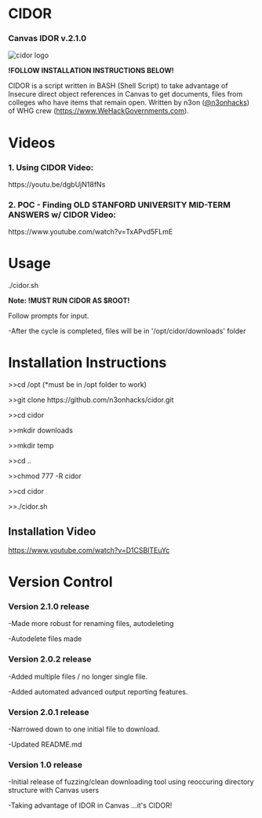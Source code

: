 <h1>CIDOR</h1> 
<h3>Canvas IDOR v.2.1.0</h3>
<img src="https://raw.githubusercontent.com/n3onhacks/cidor/main/cidor-git.jpg" alt="cidor logo">

**!FOLLOW INSTALLATION INSTRUCTIONS BELOW!**<p>
CIDOR is a script written in BASH (Shell Script) to take advantage of Insecure direct object references in Canvas to get documents, files from colleges who have items that remain open. Written by n3on (<a href="https://www.twitter.com/@n3onhacks">@n3onhacks</a>) of WHG crew (https://www.WeHackGovernments.com).

<h1>Videos</h1>

<h3>1. Using CIDOR Video:</h3><p>
 https://youtu.be/dgbUjN18fNs<p>

<h3>2. POC - Finding OLD STANFORD UNIVERSITY MID-TERM ANSWERS w/ CIDOR Video:</h3><p>
 https://www.youtube.com/watch?v=TxAPvd5FLmE<p>
  
<h1>Usage</h1>
  
./cidor.sh

<b>Note: **!MUST RUN CIDOR AS $ROOT!**</b><p>

Follow prompts for input.<p>
-After the cycle is completed, files will be in '/opt/cidor/downloads' folder<p>

 <h1>Installation Instructions</h1>
>>cd /opt  (*must be in /opt folder to work)<p><p>
>>git clone https://github.com/n3onhacks/cidor.git<p>
>>cd cidor<p>
>>mkdir downloads<p>
>>mkdir temp<p>
>>cd ..<p>
>>chmod 777 -R cidor<p>
>>cd cidor<p>
>>./cidor.sh<p>

<h2>Installation Video</h2>

https://www.youtube.com/watch?v=D1CSBlTEuYc

<h1>Version Control</h1>

<h3>Version 2.1.0 release</h3>
-Made more robust for renaming files, autodeleting<p>
-Autodelete files made<p>
  
<h3>Version 2.0.2 release</h3>
-Added multiple files / no longer single file.<p>
-Added automated advanced output reporting features.<p>

<h3>Version 2.0.1 release</h3>
-Narrowed down to one initial file to download.<p>
-Updated README.md<p>

<h3>Version 1.0 release</h3>
-Initial release of fuzzing/clean downloading tool using reoccuring directory structure with Canvas users<p>
-Taking advantage of IDOR in Canvas ...it's CIDOR!<p>
 


